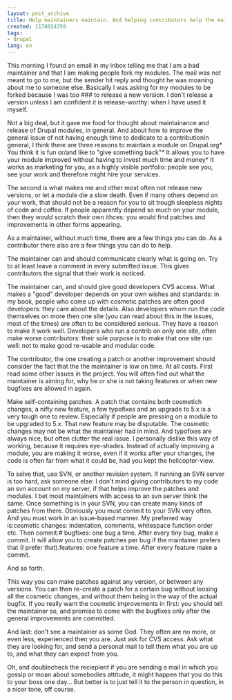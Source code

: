```yaml
---
layout: post_archive
title: Help maintainers maintain. And helping contributors help the maintainers.
created: 1178024359
tags:
- drupal
lang: en
---
```

This morning I found an email in my inbox telling me that I am a bad maintainer and that I am making people fork my modules. The mail was not meant to go to me, but the sender hit reply and thought he was moaning about me to someone else. Basically I was asking for my modules to be forked because I was too ### to release a new version. I don't release a version unless I am confident it is release-worthy: when I have used it myself.

Not a big deal, but it gave me food for thought about maintainance and release of Drupal modules, in general. And about how to improve the general issue of not having enough time to dedicate to a contributionIn general, I think there are three reasons to maintain a module on Drupal.org* You think it is fun or/and like to "give something back"* It allows you to have your module improved without having to invest much time and money* It works as marketing for you, as a highly visible portfolio: people see you, see your work and therefore might hire your services.

The second is what makes me and other most often not release new versions, or let a module die a slow death. Even if many others depend on your work, that should not be a reason for you to sit trough sleepless nights of code and coffee. If people apparently depend so much on your module, then they would scratch their own ithces: you would find patches and improvements in other forms appearing.

As a maintainer, without much time, there are a few things you can do. As a contributor there also are a few things you can do to help.

The maintainer can and should communicate clearly what is going on. Try to at least leave a comment in every submitted issue. This gives contributors the signal that their work is noticed.

The maintainer can, and should give good developers CVS access. What makes a "good" developer depends on your own wishes and standards: in my book, people who come up with cosmetic patches are often good developers: they care about the details. Also developers whom run the code themselves on more then one site (you can read about this in the issues, most of the times) are often to be considered serious. They have a reason to make it work well. Developers who run a contrib on only one site, often make worse contributors: their sole purpose is to make that one site run well: not to make good re-usable and modular code.

The contributor, the one creating a patch or another improvement should consider the fact that the the maintainer is low on time. At all costs. First read some other issues in the project. You will often find out what the maintainer is aiming for, why he or she is not taking features or when new bugfixes are allowed in again.

Make self-containing patches. A patch that contains both cosmetich changes, a nifty new feature, a few typofixes and an upgrade to 5.x is a very tough one to review. Especially if people are pressing on a module to be upgraded to 5.x. That new feature may be disputable. The cosmetic changes may not be what the maintainer had in mind. And typofixes are always nice, but often clutter the real issue. I personally dislike this way of working, because it requires eye-shades. Instead of actually improving a module, you are making it worse, even if it works after your changes, the code is often far from what it could be, had you kept the helicopter-view.

To solve that, use SVN, or another revision system. If running an SVN server is too hard, ask someone else: I don't mind giving contributors to my code an svn account on my server, if that helps improve the patches and modules. I bet most maintainers with access to an svn server think the same. Once something is in your SVN, you can create many kinds of patches from there. Obviously you must commit to your SVN very often. And you must work in an issue-based manner. My preferred way is:cosmetic changes: indentation, comments, whitespace function order etc. Then commit.# bugfixes: one bug a time. After every tiny bug, make a commit. It will allow you to create patches per bug if the maintainer prefers that (I prefer that).features: one feature a time. After every feature make a commit.

And so forth.

This way you can make patches against any version, or between any versions. You can then re-create a patch for a certain bug without loosing all the cosmetic changes, and without them being in the way of the actual bugfix. If you really want the cosmetic improvements in first: you should tell the maintainer so, and promise to come with the bugfixes only after the general improvements are committed.

And last: don't see a maintainer as some God. They often are no more, or even less, experienced then you are. Just ask for CVS access. Ask what they are looking for, and send a personal mail to tell them what you are up to, and what they can expect from you.

Oh, and doublecheck the reciepient if you are sending a mail in which you gossip or moan about somebodies attitude, it might happen that you do this to your boss one day... But better is to just tell it to the person in question, in a nicer tone, off course.
